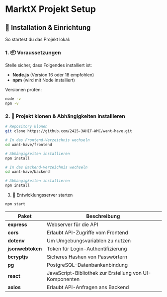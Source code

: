# MarktX Projekt Setup

## 🚀 Installation & Einrichtung

So startest du das Projekt lokal:

### 1. 📦 Voraussetzungen

Stelle sicher, dass Folgendes installiert ist:

- **Node.js** (Version 16 oder 18 empfohlen)
- **npm** (wird mit Node installiert)

Versionen prüfen:

```bash
node -v
npm -v
```

### 2. 🧱 Projekt klonen & Abhängigkeiten installieren

```bash
# Repository klonen
git clone https://github.com/2425-3AHIF-WMC/want-have.git

# In das Frontend-Verzeichnis wechseln
cd want-have/frontend

# Abhängigkeiten installieren
npm install

# In das Backend-Verzeichnis wechseln
cd want-have/backend

# Abhängigkeiten installieren
npm install
```

3. 🏁 Entwicklungsserver starten

```bash
npm start
```


| Paket     | Beschreibung                                                      |
|-----------|--------------------------------------------------------------------|
| **express** | Webserver für die API                                             |
| **cors**  | Erlaubt API-Zugriffe vom Frontend                                 |
| **dotenv** | Um Umgebungsvariablen zu nutzen                                   |
| **jsonwebtoken** | Token für Login-Authentifizierung                                  |
| **bcryptjs** | Sicheres Hashen von Passwörtern                                   |
| **pg**    | PostgreSQL-Datenbankanbindung                                      |
| **react** | JavaScript-Bibliothek zur Erstellung von UI-Komponenten                  |
| **axios** | Erlaubt API-Anfragen ans Backend                                  |
